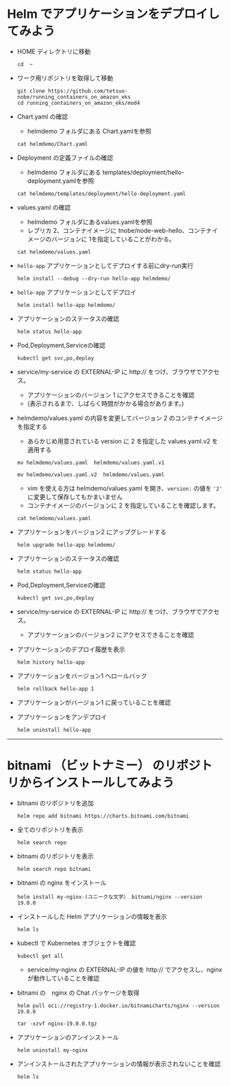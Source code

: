 # Helm でアプリケーションをデプロイしてみよう

* HOME ディレクトリに移動
  ```
  cd  ~
  ```
  
* ワーク用リポジトリを取得して移動
  ```
  git clone https://github.com/tetsuo-nobe/running_containers_on_amazon_eks
  cd running_containers_on_amazon_eks/mod4

  ```
* Chart.yaml の確認
  - helmdemo フォルダにある Chart.yamlを参照
  ```
  cat helmdemo/Chart.yaml
  ```
* Deployment の定義ファイルの確認
  - helmdemo フォルダにある templates/deployment/hello-deployment.yamlを参照
  ```
  cat helmdemo/templates/deployment/hello-deployment.yaml
  ```
* values.yaml の確認
  - helmdemo フォルダにあるvalues.yamlを参照
  - レプリカ 2、コンテナイメージに tnobe/node-web-hello、コンテナイメージのバージョンに 1を指定していることがわかる。
  ```
  cat helmdemo/values.yaml
  ```
* `hello-app` アプリケーションとしてデプロイする前にdry-run実行
  ```
  helm install --debug --dry-run hello-app helmdemo/
  ``` 
* `hello-app` アプリケーションとしてデプロイ
  ```
  helm install hello-app helmdemo/
  ``` 
* アプリケーションのステータスの確認
  ```
  helm status hello-app
  ```
* Pod,Deployment,Serviceの確認
  ```
  kubectl get svc,po,deploy
  ```
* service/my-service の EXTERNAL-IP に http:// をつけ、ブラウザでアクセス。
  - アプリケーションのバージョン 1 にアクセスできることを確認
  - (表示されるまで、しばらく時間がかかる場合があります。)

* helmdemo/values.yaml の内容を変更してバージョン 2 のコンテナイメージを指定する
  - あらかじめ用意されている version に 2 を指定した values.yaml.v2 を適用する 
  ```
  mv helmdemo/values.yaml  helmdemo/values.yaml.v1
  ```

  ```
  mv helmdemo/values.yaml.v2  helmdemo/values.yaml
  ```
  
  - vim を使える方は helmdemo/values.yaml を開き、`version:` の値を `'2'` に変更して保存してもかまいません
  - コンテナイメージのバージョンに 2 を指定していることを確認します。
  ```
  cat helmdemo/values.yaml
  ```

* アプリケーションをバージョン2 にアップグレードする
  ```
  helm upgrade hello-app helmdemo/
  ```
* アプリケーションのステータスの確認
  ```
  helm status hello-app
  ```
* Pod,Deployment,Serviceの確認
  ```
  kubectl get svc,po,deploy
  ```
* service/my-service の EXTERNAL-IP に http:// をつけ、ブラウザでアクセス。
  - アプリケーションのバージョン2 にアクセスできることを確認
* アプリケーションのデプロイ履歴を表示
  ```
  helm history hello-app
  ```
* アプリケーションをバージョン1 へロールバック
  ```
  helm rollback hello-app 1
  ```
* アプリケーションがバージョン1 に戻っていることを確認
* アプリケーションをアンデプロイ
  ```
  helm uninstall hello-app
  ```

---

# bitnami （ビットナミー） のリポジトリからインストールしてみよう

* bitnami のリポジトリを追加
  ```
  helm repo add bitnami https://charts.bitnami.com/bitnami
  ```

* 全てのリポジトリを表示
  ```
  helm search repo
  ```

* bitnami のリポジトリを表示
  ```
  helm search repo bitnami
  ```
  
* bitnami の nginx をインストール
  ```
  helm install my-nginx-(ユニークな文字） bitnami/nginx --version 19.0.0
  ```

* インストールした Helm アプリケーションの情報を表示
  ```
  helm ls
  ```

* kubectl で Kubernetes オブジェクトを確認
  ```
  kubectl get all
  ```
  - service/my-nginx の EXTERNAL-IP の値を http:// でアクセスし、nginx が動作していることを確認

* bitnami の　nginx の Chat パッケージを取得
  ```
  helm pull oci://registry-1.docker.io/bitnamicharts/nginx --version 19.0.0

  tar -xzvf nginx-19.0.0.tgz
  
  ```


* アプリケーションのアンインストール
  ```
  helm uninstall my-nginx
  ```

* アンインストールされたアプリケーションの情報が表示されないことを確認
  ```
  helm ls
  ```


  





